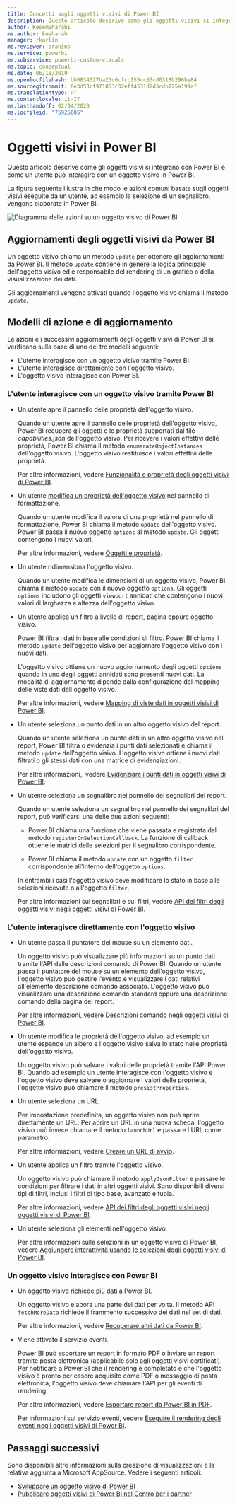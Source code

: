 ```yaml
---
title: Concetti sugli oggetti visivi di Power BI
description: Questo articolo descrive come gli oggetti visivi si integrano con Power BI e come un utente può interagire con un oggetto visivo in Power BI.
author: KesemSharabi
ms.author: kesharab
manager: rkarlin
ms.reviewer: sranins
ms.service: powerbi
ms.subservice: powerbi-custom-visuals
ms.topic: conceptual
ms.date: 06/18/2019
ms.openlocfilehash: bb0834527ba23c6cfcc155cc65cd0318b296ba84
ms.sourcegitcommit: 8e3d53cf971853c32eff4531d2d3cdb725a199af
ms.translationtype: HT
ms.contentlocale: it-IT
ms.lasthandoff: 02/04/2020
ms.locfileid: "75925605"
---
```

# <a name="visuals-in-power-bi"></a>Oggetti visivi in Power BI

Questo articolo descrive come gli oggetti visivi si integrano con Power BI e come un utente può interagire con un oggetto visivo in Power BI. 

La figura seguente illustra in che modo le azioni comuni basate sugli oggetti visivi eseguite da un utente, ad esempio la selezione di un segnalibro, vengono elaborate in Power BI.

![Diagramma delle azioni su un oggetto visivo di Power BI](./media/visual-concept.svg)

## <a name="visuals-get-updates-from-power-bi"></a>Aggiornamenti degli oggetti visivi da Power BI

Un oggetto visivo chiama un metodo `update` per ottenere gli aggiornamenti da Power BI. Il metodo `update` contiene in genere la logica principale dell'oggetto visivo ed è responsabile del rendering di un grafico o della visualizzazione dei dati.

Gli aggiornamenti vengono attivati quando l'oggetto visivo chiama il metodo `update`.

## <a name="action-and-update-patterns"></a>Modelli di azione e di aggiornamento

Le azioni e i successivi aggiornamenti degli oggetti visivi di Power BI si verificano sulla base di uno dei tre modelli seguenti:

* L'utente interagisce con un oggetto visivo tramite Power BI.
* L'utente interagisce direttamente con l'oggetto visivo.
* L'oggetto visivo interagisce con Power BI.

### <a name="user-interacts-with-a-visual-through-power-bi"></a>L'utente interagisce con un oggetto visivo tramite Power BI

* Un utente apre il pannello delle proprietà dell'oggetto visivo.

    Quando un utente apre il pannello delle proprietà dell'oggetto visivo, Power BI recupera gli oggetti e le proprietà supportati dal file *capabilities.json* dell'oggetto visivo. Per ricevere i valori effettivi delle proprietà, Power BI chiama il metodo `enumerateObjectInstances` dell'oggetto visivo. L'oggetto visivo restituisce i valori effettivi delle proprietà.

    Per altre informazioni, vedere [Funzionalità e proprietà degli oggetti visivi di Power BI](capabilities.md).

* Un utente [modifica un proprietà dell'oggetto visivo](../../visuals/power-bi-visualization-customize-title-background-and-legend.md) nel pannello di formattazione.

    Quando un utente modifica il valore di una proprietà nel pannello di formattazione, Power BI chiama il metodo `update` dell'oggetto visivo. Power BI passa il nuovo oggetto `options` al metodo `update`. Gli oggetti contengono i nuovi valori.

    Per altre informazioni, vedere [Oggetti e proprietà](objects-properties.md).

* Un utente ridimensiona l'oggetto visivo.

    Quando un utente modifica le dimensioni di un oggetto visivo, Power BI chiama il metodo `update` con il nuovo oggetto `options`. Gli oggetti `options` includono gli oggetti `viewport` annidati che contengono i nuovi valori di larghezza e altezza dell'oggetto visivo.

* Un utente applica un filtro a livello di report, pagina oppure oggetto visivo.

    Power BI filtra i dati in base alle condizioni di filtro. Power BI chiama il metodo `update` dell'oggetto visivo per aggiornare l'oggetto visivo con i nuovi dati.

    L'oggetto visivo ottiene un nuovo aggiornamento degli oggetti `options` quando in uno degli oggetti annidati sono presenti nuovi dati. La modalità di aggiornamento dipende dalla configurazione del mapping delle viste dati dell'oggetto visivo.

    Per altre informazioni, vedere [Mapping di viste dati in oggetti visivi di Power BI](dataview-mappings.md).

* Un utente seleziona un punto dati in un altro oggetto visivo del report.

    Quando un utente seleziona un punto dati in un altro oggetto visivo nel report, Power BI filtra o evidenzia i punti dati selezionati e chiama il metodo `update` dell'oggetto visivo. L'oggetto visivo ottiene i nuovi dati filtrati o gli stessi dati con una matrice di evidenziazioni.

    Per altre informazioni,, vedere [Evidenziare i punti dati in oggetti visivi di Power BI](highlight.md).

* Un utente seleziona un segnalibro nel pannello dei segnalibri del report.

    Quando un utente seleziona un segnalibro nel pannello dei segnalibri del report, può verificarsi una delle due azioni seguenti:

    * Power BI chiama una funzione che viene passata e registrata dal metodo `registerOnSelectionCallback`. La funzione di callback ottiene le matrici delle selezioni per il segnalibro corrispondente.

    * Power BI chiama il metodo `update` con un oggetto `filter` corrispondente all'interno dell'oggetto `options`.

    In entrambi i casi l'oggetto visivo deve modificare lo stato in base alle selezioni ricevute o all'oggetto `filter`.

    Per altre informazioni sui segnalibri e sui filtri, vedere [API dei filtri degli oggetti visivi negli oggetti visivi di Power BI](filter-api.md).

### <a name="user-interacts-with-the-visual-directly"></a>L'utente interagisce direttamente con l'oggetto visivo

* Un utente passa il puntatore del mouse su un elemento dati.

    Un oggetto visivo può visualizzare più informazioni su un punto dati tramite l'API delle descrizioni comando di Power BI. Quando un utente passa il puntatore del mouse su un elemento dell'oggetto visivo, l'oggetto visivo può gestire l'evento e visualizzare i dati relativi all'elemento descrizione comando associato. L'oggetto visivo può visualizzare una descrizione comando standard oppure una descrizione comando della pagina del report.

    Per altre informazioni, vedere [Descrizioni comando negli oggetti visivi di Power BI](add-tooltips.md).

* Un utente modifica le proprietà dell'oggetto visivo, ad esempio un utente espande un albero e l'oggetto visivo salva lo stato nelle proprietà dell'oggetto visivo.

    Un oggetto visivo può salvare i valori delle proprietà tramite l'API Power BI. Quando ad esempio un utente interagisce con l'oggetto visivo e l'oggetto visivo deve salvare o aggiornare i valori delle proprietà, l'oggetto visivo può chiamare il metodo `presistProperties`.

* Un utente seleziona un URL.

    Per impostazione predefinita, un oggetto visivo non può aprire direttamente un URL. Per aprire un URL in una nuova scheda, l'oggetto visivo può invece chiamare il metodo `launchUrl` e passare l'URL come parametro.

    Per altre informazioni, vedere [Creare un URL di avvio](launch-url.md).

* Un utente applica un filtro tramite l'oggetto visivo.

    Un oggetto visivo può chiamare il metodo `applyJsonFilter` e passare le condizioni per filtrare i dati in altri oggetti visivi. Sono disponibili diversi tipi di filtri, inclusi i filtri di tipo base, avanzato e tupla.

    Per altre informazioni, vedere [API dei filtri degli oggetti visivi negli oggetti visivi di Power BI](filter-api.md).

* Un utente seleziona gli elementi nell'oggetto visivo.

    Per altre informazioni sulle selezioni in un oggetto visivo di Power BI, vedere [Aggiungere interattività usando le selezioni degli oggetti visivi di Power BI](selection-api.md).

### <a name="visual-interacts-with-power-bi"></a>Un oggetto visivo interagisce con Power BI

* Un oggetto visivo richiede più dati a Power BI.

    Un oggetto visivo elabora una parte dei dati per volta. Il metodo API `fetchMoreData` richiede il frammento successivo dei dati nel set di dati.

    Per altre informazioni, vedere [Recuperare altri dati da Power BI](fetch-more-data.md).

* Viene attivato il servizio eventi.

    Power BI può esportare un report in formato PDF o inviare un report tramite posta elettronica (applicabile solo agli oggetti visivi certificati). Per notificare a Power BI che il rendering è completato e che l'oggetto visivo è pronto per essere acquisito come PDF o messaggio di posta elettronica, l'oggetto visivo deve chiamare l'API per gli eventi di rendering.

    Per altre informazioni, vedere [Esportare report da Power BI in PDF](../../consumer/end-user-pdf.md).

    Per informazioni sul servizio eventi, vedere [Eseguire il rendering degli eventi negli oggetti visivi di Power BI](event-service.md).

## <a name="next-steps"></a>Passaggi successivi

Sono disponibili altre informazioni sulla creazione di visualizzazioni e la relativa aggiunta a Microsoft AppSource. Vedere i seguenti articoli:

* [Sviluppare un oggetto visivo di Power BI](./custom-visual-develop-tutorial.md)
* [Pubblicare oggetti visivi di Power BI nel Centro per i partner](../office-store.md)
